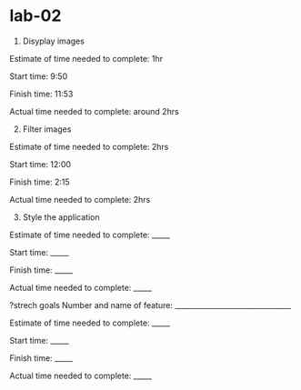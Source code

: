 # lab-02

1. Disyplay images

Estimate of time needed to complete: 1hr

Start time: 9:50

Finish time: 11:53

Actual time needed to complete: around 2hrs


2. Filter images

Estimate of time needed to complete: 2hrs

Start time: 12:00

Finish time: 2:15

Actual time needed to complete: 2hrs

3. Style the application

Estimate of time needed to complete: _____

Start time: _____

Finish time: _____

Actual time needed to complete: _____

?strech goals
Number and name of feature: ________________________________

Estimate of time needed to complete: _____

Start time: _____

Finish time: _____

Actual time needed to complete: _____